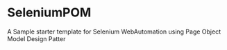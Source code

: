 # SeleniumPOM
A Sample starter template for Selenium WebAutomation using Page Object Model Design Patter

